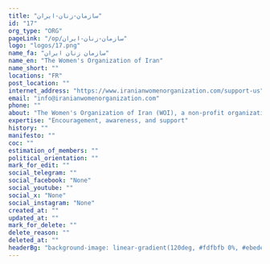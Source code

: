 ```yaml
---
title: "سازمان-زنان-ایران"
id: "17"
org_type: "ORG"
pageLink: "/op/سازمان-زنان-ایران"
logo: "logos/17.png"
name_fa: "سازمان زنان ایران"
name_en: "The Women's Organization of Iran"
name_short: ""
locations: "FR"
post_location: ""
internet_address: "https://www.iranianwomenorganization.com/support-us"
email: "info@iranianwomenorganization.com"
phone: ""
about: "The Women's Organization of Iran (WOI), a non-profit organization dedicated to empowering Iranian women and promoting their active participation in all aspects of life."
expertise: "Encouragement, awareness, and support"
history: ""
manifesto: ""
coc: ""
estimation_of_members: ""
political_orientation: ""
mark_for_edit: ""
social_telegram: ""
social_facebook: "None"
social_youtube: ""
social_x: "None"
social_instagram: "None"
created_at: ""
updated_at: ""
mark_for_delete: ""
delete_reason: ""
deleted_at: ""
headerBg: "background-image: linear-gradient(120deg, #fdfbfb 0%, #ebedee 100%);"
---
```

